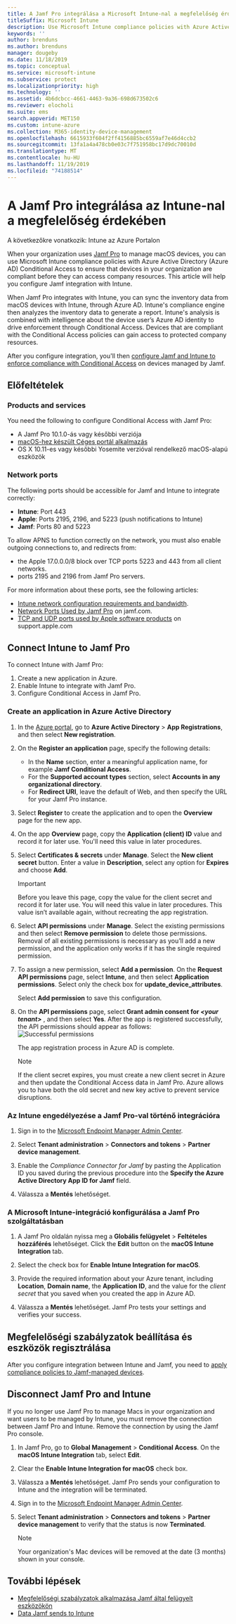 ```yaml
---
title: A Jamf Pro integrálása a Microsoft Intune-nal a megfelelőség érdekében
titleSuffix: Microsoft Intune
description: Use Microsoft Intune compliance policies with Azure Active Directory Conditional Access to help integrate and secure Jamf-managed devices.
keywords: ''
author: brenduns
ms.author: brenduns
manager: dougeby
ms.date: 11/18/2019
ms.topic: conceptual
ms.service: microsoft-intune
ms.subservice: protect
ms.localizationpriority: high
ms.technology: ''
ms.assetid: 4b6dcbcc-4661-4463-9a36-698d673502c6
ms.reviewer: elocholi
ms.suite: ems
search.appverid: MET150
ms.custom: intune-azure
ms.collection: M365-identity-device-management
ms.openlocfilehash: 6615933f604f2ff4156885bc6559af7e46d4ccb2
ms.sourcegitcommit: 13fa1a4a478cb0e03c7f751958bc17d9dc70010d
ms.translationtype: MT
ms.contentlocale: hu-HU
ms.lasthandoff: 11/19/2019
ms.locfileid: "74188514"
---
```

# <a name="integrate-jamf-pro-with-intune-for-compliance"></a>A Jamf Pro integrálása az Intune-nal a megfelelőség érdekében

A következőkre vonatkozik: Intune az Azure Portalon

When your organization uses [Jamf Pro](https://www.jamf.com) to manage macOS devices, you can use Microsoft Intune compliance policies with Azure Active Directory (Azure AD) Conditional Access to ensure that devices in your organization are compliant before they can access company resources. This article will help you configure Jamf integration with Intune.

When Jamf Pro integrates with Intune, you can sync the inventory data from macOS devices with Intune, through Azure AD. Intune's compliance engine then analyzes the inventory data to generate a report. Intune's analysis is combined with intelligence about the device user’s Azure AD identity to drive enforcement through Conditional Access. Devices that are compliant with the Conditional Access policies can gain access to protected company resources.

After you configure integration, you'll then [configure Jamf and Intune to enforce compliance with Conditional Access](conditional-access-assign-jamf.md) on devices managed by Jamf.  


## <a name="prerequisites"></a>Előfeltételek

### <a name="products-and-services"></a>Products and services
You need the following to configure Conditional Access with Jamf Pro:

- A Jamf Pro 10.1.0-ás vagy későbbi verziója
- [macOS-hez készült Céges portál alkalmazás](https://aka.ms/macoscompanyportal)
- OS X 10.11-es vagy későbbi Yosemite verzióval rendelkező macOS-alapú eszközök

### <a name="network-ports"></a>Network ports
<!-- source: https://support.microsoft.com/en-us/help/4519171/troubleshoot-problems-when-integrating-jamf-with-microsoft-intune -->
The following ports should be accessible for Jamf and Intune to integrate correctly: 
- **Intune**: Port 443
- **Apple**: Ports 2195, 2196, and 5223 (push notifications to Intune)
- **Jamf**: Ports 80 and 5223

To allow APNS to function correctly on the network, you must also enable outgoing connections to, and redirects from:
- the Apple 17.0.0.0/8 block over TCP ports 5223 and 443 from all client networks.   
- ports 2195 and 2196 from Jamf Pro servers.  

For more information about these ports, see the following articles:  
- [Intune network configuration requirements and bandwidth](../fundamentals/network-bandwidth-use.md).
- [Network Ports Used by Jamf Pro](https://www.jamf.com/jamf-nation/articles/34/network-ports-used-by-jamf-pro) on jamf.com.
- [TCP and UDP ports used by Apple software products](https://support.apple.com/HT202944) on support.apple.com


## <a name="connect-intune-to-jamf-pro"></a>Connect Intune to Jamf Pro

To connect Intune with Jamf Pro:

1. Create a new application in Azure.
2. Enable Intune to integrate with Jamf Pro.
3. Configure Conditional Access in Jamf Pro.

### <a name="create-an-application-in-azure-active-directory"></a>Create an application in Azure Active Directory

1. In the [Azure portal](https://portal.azure.com), go to **Azure Active Directory** > **App Registrations**, and then select **New registration**. 

2. On the **Register an application** page, specify the following details:
   - In the **Name** section, enter a meaningful application name, for example **Jamf Conditional Access**.
   - For the **Supported account types** section, select **Accounts in any organizational directory**. 
   - For **Redirect URI**, leave the default of Web, and then specify the URL for your Jamf Pro instance.  

3. Select **Register** to create the application and to open the **Overview** page for the new app.  

4. On the app **Overview** page, copy the **Application (client) ID** value and record it for later use. You'll need this value in later procedures.  

5. Select **Certificates & secrets** under **Manage**. Select the **New client secret** button. Enter a value in **Description**, select any option for **Expires** and choose **Add**.

   > [!IMPORTANT]  
   > Before you leave this page, copy the value for the client secret and record it for later use. You will need this value in later procedures. This value isn’t available again, without recreating the app registration.  

6. Select **API permissions** under **Manage**. Select the existing permissions and then select **Remove permission** to delete those permissions. Removal of all existing permissions is necessary as you’ll add a new permission, and the application only works if it has the single required permission.  

7. To assign a new permission, select **Add a permission**. On the **Request API permissions** page, select **Intune**, and then select **Application permissions**. Select only the check box for **update_device_attributes**.  

   Select **Add permission** to save this configuration.  

8. On the **API permissions** page, select **Grant admin consent for _\<your tenant>_** , and then select **Yes**.  After the app is registered successfully, the API permissions should appear as follows: ![Successful permissions](./media/conditional-access-integrate-jamf/sucessfull-app-registration.png)

   The app registration process in Azure AD is complete.


    > [!NOTE]
    > If the client secret expires, you must create a new client secret in Azure and then update the Conditional Access data in Jamf Pro. Azure allows you to have both the old secret and new key active to prevent service disruptions.

### <a name="enable-intune-to-integrate-with-jamf-pro"></a>Az Intune engedélyezése a Jamf Pro-val történő integrációra

1. Sign in to the [Microsoft Endpoint Manager Admin Center](https://go.microsoft.com/fwlink/?linkid=2109431).

2. Select **Tenant administration** > **Connectors and tokens** > **Partner device management**.

3. Enable the *Compliance Connector for Jamf* by pasting the Application ID you saved during the previous procedure into the **Specify the Azure Active Directory App ID for Jamf** field.

4. Válassza a **Mentés** lehetőséget.

### <a name="configure-microsoft-intune-integration-in-jamf-pro"></a>A Microsoft Intune-integráció konfigurálása a Jamf Pro szolgáltatásban

1. A Jamf Pro oldalán nyissa meg a **Globális felügyelet** > **Feltételes hozzáférés** lehetőséget. Click the **Edit** button on the **macOS Intune Integration** tab.

2. Select the check box for **Enable Intune Integration for macOS**.

3. Provide the required information about your Azure tenant, including **Location**, **Domain name**, the **Application ID**, and the value for the *client secret* that you saved when you created the app in Azure AD.  

4. Válassza a **Mentés** lehetőséget. Jamf Pro tests your settings and verifies your success.

## <a name="set-up-compliance-policies-and-register-devices"></a>Megfelelőségi szabályzatok beállítása és eszközök regisztrálása

After you configure integration between Intune and Jamf, you need to [apply compliance policies to Jamf-managed devices](conditional-access-assign-jamf.md).


## <a name="disconnect-jamf-pro-and-intune"></a>Disconnect Jamf Pro and Intune

If you no longer use Jamf Pro to manage Macs in your organization and want users to be managed by Intune, you must remove the connection between Jamf Pro and Intune. Remove the connection by using the Jamf Pro console.

1. In Jamf Pro, go to **Global Management** > **Conditional Access**. On the **macOS Intune Integration** tab, select **Edit**.

2. Clear the **Enable Intune Integration for macOS** check box.

3. Válassza a **Mentés** lehetőséget. Jamf Pro sends your configuration to Intune and the integration will be terminated.

4. Sign in to the [Microsoft Endpoint Manager Admin Center](https://go.microsoft.com/fwlink/?linkid=2109431).

5. Select **Tenant administration** > **Connectors and tokens** > **Partner device management** to verify that the status is now **Terminated**.

   > [!NOTE]
   > Your organization's Mac devices will be removed at the date (3 months) shown in your console.

## <a name="next-steps"></a>További lépések

- [Megfelelőségi szabályzatok alkalmazása Jamf által felügyelt eszközökön](conditional-access-assign-jamf.md)
- [Data Jamf sends to Intune](data-jamf-sends-to-intune.md)
